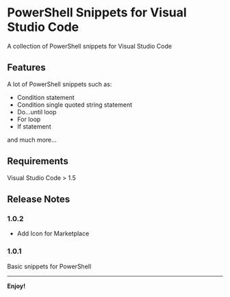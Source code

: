# PowerShell Snippets for Visual Studio Code

A collection of PowerShell snippets for Visual Studio Code

## Features

A lot of PowerShell snippets such as:

- Condition statement
- Condition single quoted string statement
- Do...until loop
- For loop
- If statement
  
and much more...

## Requirements

Visual Studio Code > 1.5

## Release Notes

### 1.0.2

- Add Icon for Marketplace

### 1.0.1

Basic snippets for PowerShell

---

**Enjoy!**
